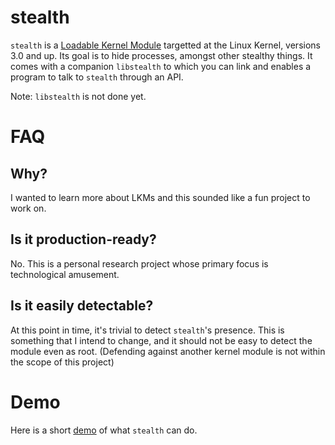 stealth
=======

`stealth` is a [Loadable Kernel Module](http://en.wikipedia.org/wiki/Loadable_kernel_module) targetted at the Linux Kernel, versions 3.0 and up. Its goal is to hide processes, amongst other stealthy things. It comes with a companion `libstealth` to which you can link and enables a program to talk to `stealth` through an API.

Note: `libstealth` is not done yet.

FAQ
===

Why?
----

I wanted to learn more about LKMs and this sounded like a fun project to work on.

Is it production-ready?
-----------------------

No. This is a personal research project whose primary focus is technological amusement. 

Is it easily detectable?
------------------------

At this point in time, it's trivial to detect `stealth`'s presence. This is something that I intend to change, and it should not be easy to detect the module even as root. (Defending against another kernel module is not within the scope of this project)

Demo
====

Here is a short [demo](http://showterm.io/0d7897816b2372a5043d3) of what `stealth` can do.

